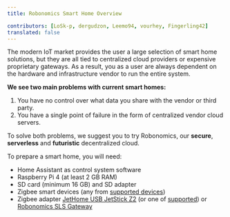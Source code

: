 ```yaml
---
title: Robonomics Smart Home Overview

contributors: [LoSk-p, dergudzon, Leemo94, vourhey, Fingerling42]
translated: false
---
```


The modern IoT market provides the user a large selection of smart home solutions, but they are all tied to centralized cloud providers or expensive proprietary gateways.
As a result, you as a user are always dependent on the hardware and infrastructure vendor to run the entire system.

**We see two main problems with current smart homes:**

1. You have no control over what data you share with the vendor or third party.
2. You have a single point of failure in the form of centralized vendor cloud servers.

To solve both problems, we suggest you to try Robonomics, our **secure**, **serverless** and **futuristic** decentralized cloud.

To prepare a smart home, you will need:

* Home Assistant as control system software
* Raspberry Pi 4 (at least 2 GB RAM)
* SD card (minimum 16 GB) and SD adapter
* Zigbee smart devices (any from [supported devices](https://slsys.io/action/supported_devices.html))
* Zigbee adapter [JetHome USB JetStick Z2](https://jethome.ru/z2/) (or one of [supported](https://www.zigbee2mqtt.io/information/supported_adapters.html)) or [Robonomics SLS Gateway](https://easyeda.com/ludovich88/robonomics_sls_gateway_v01)
